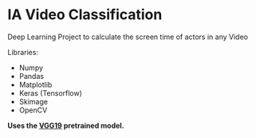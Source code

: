 # IA Video Classification

Deep Learning Project to calculate the screen time of actors in any Video

Libraries:
- Numpy
- Pandas
- Matplotlib
- Keras (Tensorflow)
- Skimage
- OpenCV

**Uses the [VGG19](https://keras.io/api/applications/vgg/) pretrained model.**
